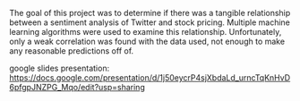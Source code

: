 The goal of this project was to determine if there was a tangible relationship between a sentiment analysis of Twitter and stock pricing. Multiple machine learning algorithms were used to examine this relationship. Unfortunately, only a weak correlation was found with the data used, not enough to make any reasonable predictions off of.

google slides presentation: https://docs.google.com/presentation/d/1j50eycrP4sjXbdaLd_urncTqKnHvD6pfgpJNZPG_Mqo/edit?usp=sharing